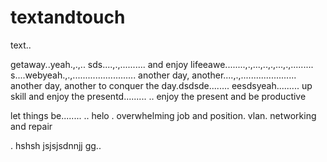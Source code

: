 # textandtouch
text..

getaway..yeah.,.,..
sds....,.,..........
and enjoy lifeeawe........,.,...,..,.,...,.,.........
s....webyeah.,.,.........................
another day, another....,.,......................
another day, another to conquer the day.dsdsde........
eesdsyeah.........
up skill and enjoy the presentd.........
..
enjoy the present and be productive 

let things be........
..
helo
. overwhelming job and position. vlan. networking and repair

.
hshsh
jsjsjsdnnjj
gg..

